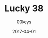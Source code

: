 ---
title: Lucky 38
profile: SA Row 3
colorway: Brotherhood Steel
base: SILVERABS
legend: NN
author: 00keys
date: 2017-04-01
gb: junktown2
code: lucky38-silverabs-nn-sa3
id: 911 # 900 = Junktown Keys II GB
tags: SA Row 3, Lucky 38, Junktown Keys II GB, Brotherhood Steel
template: key.jade
---